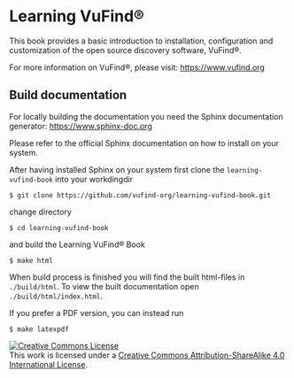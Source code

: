 # Learning VuFind®

This book provides a basic introduction to installation, configuration and customization of the open source discovery software, VuFind®.

For more information on VuFind®, please visit: https://www.vufind.org

## Build documentation

For locally building the documentation you need the Sphinx documentation generator: https://www.sphinx-doc.org

Please refer to the official Sphinx documentation on how to install on your system.

After having installed Sphinx on your system first clone the `learning-vufind-book` into your workdingdir

    $ git clone https://github.com/vufind-org/learning-vufind-book.git 

change directory

    $ cd learning-vufind-book

and build the Learning VuFind® Book

    $ make html

When build process is finished you will find the built html-files in `./build/html`. To view the built documentation open `./build/html/index.html`.

If you prefer a PDF version, you can instead run

    $ make latexpdf

<a rel="license" href="http://creativecommons.org/licenses/by-sa/4.0/"><img alt="Creative Commons License" style="border-width:0" src="https://i.creativecommons.org/l/by-sa/4.0/88x31.png" /></a><br />This work is licensed under a <a rel="license" href="http://creativecommons.org/licenses/by-sa/4.0/">Creative Commons Attribution-ShareAlike 4.0 International License</a>.
